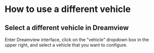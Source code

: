 # How to use a different vehicle

## Select a different vehicle in Dreamview
Enter Dreamview interface, click on the "vehicle" dropdown box in the upper right, and select a vehicle that you want to configure.
